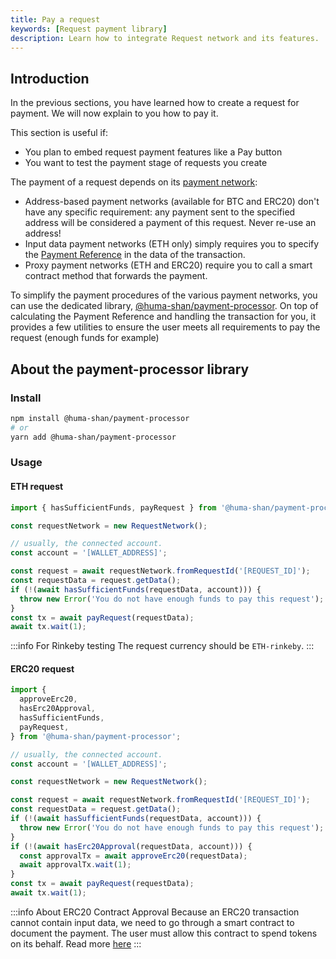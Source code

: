 ```yaml
---
title: Pay a request
keywords: [Request payment library]
description: Learn how to integrate Request network and its features.
---
```


## Introduction

In the previous sections, you have learned how to create a request for payment. We will now explain to you how to pay it.

This section is useful if:

- You plan to embed request payment features like a Pay button
- You want to test the payment stage of requests you create

The payment of a request depends on its [payment network](../5-request-client/1-payment-networks.md#types-of-payment-network):

- Address-based payment networks (available for BTC and ERC20) don't have any specific requirement: any payment sent to the specified address will be considered a payment of this request. Never re-use an address!
- Input data payment networks (ETH only) simply requires you to specify the [Payment Reference](https://github.com/RequestNetwork/requestNetwork/blob/master/packages/advanced-logic/specs/payment-network-eth-input-data-0.2.0.md#description) in the data of the transaction.
- Proxy payment networks (ETH and ERC20) require you to call a smart contract method that forwards the payment.

To simplify the payment procedures of the various payment networks, you can use the dedicated library, [@huma-shan/payment-processor](https://www.npmjs.com/package/@huma-shan/payment-processor).
On top of calculating the Payment Reference and handling the transaction for you, it provides a few utilities to ensure the user meets all requirements to pay the request (enough funds for example)

## About the payment-processor library

### Install

```bash
npm install @huma-shan/payment-processor
# or
yarn add @huma-shan/payment-processor
```

### Usage

#### ETH request

```typescript
import { hasSufficientFunds, payRequest } from '@huma-shan/payment-processor';

const requestNetwork = new RequestNetwork();

// usually, the connected account.
const account = '[WALLET_ADDRESS]';

const request = await requestNetwork.fromRequestId('[REQUEST_ID]');
const requestData = request.getData();
if (!(await hasSufficientFunds(requestData, account))) {
  throw new Error('You do not have enough funds to pay this request');
}
const tx = await payRequest(requestData);
await tx.wait(1);
```

:::info For Rinkeby testing
The request currency should be `ETH-rinkeby`.
:::

#### ERC20 request

```typescript
import {
  approveErc20,
  hasErc20Approval,
  hasSufficientFunds,
  payRequest,
} from '@huma-shan/payment-processor';

// usually, the connected account.
const account = '[WALLET_ADDRESS]';

const requestNetwork = new RequestNetwork();

const request = await requestNetwork.fromRequestId('[REQUEST_ID]');
const requestData = request.getData();
if (!(await hasSufficientFunds(requestData, account))) {
  throw new Error('You do not have enough funds to pay this request');
}
if (!(await hasErc20Approval(requestData, account))) {
  const approvalTx = await approveErc20(requestData);
  await approvalTx.wait(1);
}
const tx = await payRequest(requestData);
await tx.wait(1);
```

:::info About ERC20 Contract Approval
Because an ERC20 transaction cannot contain input data, we need to go through a smart contract to document the payment. The user must allow this contract to spend tokens on its behalf. Read more [here](https://medium.com/ethex-market/erc20-approve-allow-explained-88d6de921ce9)
:::
